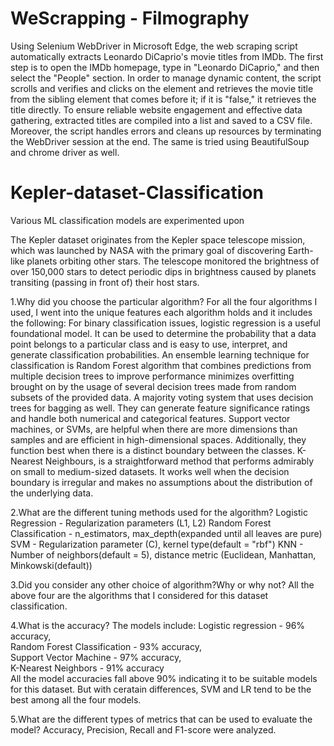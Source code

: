 # WeScrapping - Filmography
Using Selenium WebDriver in Microsoft Edge, the web scraping script automatically extracts Leonardo DiCaprio's movie titles from IMDb. The first step is to open the IMDb homepage, type in "Leonardo DiCaprio," and then select the "People" section. In order to manage dynamic content, the script scrolls and verifies and clicks on the element and retrieves the movie title from the sibling element that comes before it; if it is "false," it retrieves the title directly. To ensure reliable website engagement and effective data gathering, extracted titles are compiled into a list and saved to a CSV file. Moreover, the script handles errors and cleans up resources by terminating the WebDriver session at the end.
The same is tried using BeautifulSoup and chrome driver as well.


# Kepler-dataset-Classification
Various ML classification models are experimented upon

The Kepler dataset originates from the Kepler space telescope mission, which was launched by NASA with the primary goal of 
discovering Earth-like planets orbiting other stars. The telescope monitored the brightness of over 150,000 stars to detect 
periodic dips in brightness caused by planets transiting (passing in front of) their host stars.

1.Why did you choose the particular algorithm?
For all the four algorithms I used, I went into the unique features each algorithm holds and it includes the following:
For binary classification issues, logistic regression is a useful foundational model. It can be used to determine the probability that a data point belongs to a particular class and is easy to use, interpret, and generate classification probabilities. An ensemble learning technique for classification is Random Forest algorithm that combines predictions from multiple decision trees to improve performance minimizes overfitting brought on by the usage of several decision trees made from random subsets of the provided data. A majority voting system that uses decision trees for bagging as well. They can generate feature significance ratings and handle both numerical and categorical features. Support vector machines, or SVMs, are helpful when there are more dimensions than samples and are efficient in high-dimensional spaces. Additionally, they function best when there is a distinct boundary between the classes. K-Nearest Neighbours, is a straightforward method that performs admirably on small to medium-sized datasets. It works well when the decision boundary is irregular and makes no assumptions about the distribution of the underlying data.

2.What are the different tuning methods used for the algorithm?
Logistic Regression - Regularization parameters (L1, L2)
Random Forest Classification - n_estimators, max_depth(expanded until all leaves are pure)
SVM - Regularization parameter (C), kernel type(default = "rbf")
KNN - Number of neighbors(default = 5), distance metric (Euclidean, Manhattan, Minkowski(default))

3.Did you consider any other choice of algorithm?Why or why not?
All the above four are the algorithms that I considered for this dataset classification.

4.What is the accuracy?
The models include:
Logistic regression - 96% accuracy,   
Random Forest Classification - 93% accuracy,   
Support Vector Machine - 97% accuracy,   
K-Nearest Neighbors - 91% accuracy  
All the model accuracies fall above 90% indicating it to be suitable models for this dataset. But with ceratain differences,
SVM and LR tend to be the best among all the four models.  

5.What are the different types of metrics that can be used to evaluate the model?
Accuracy, Precision, Recall and F1-score were analyzed.

